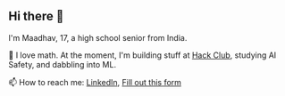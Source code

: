 ## Hi there 👋

I'm Maadhav, 17, a high school senior from India.

🖤 I love math. At the moment, I'm building stuff at [Hack Club](https://hackclub.com), studying AI Safety, and dabbling into ML.

📫 How to reach me: [LinkedIn](https://www.linkedin.com/in/maadhav-bhatt/), [Fill out this form](https://forms.gle/Xno5kMhmPFK4E37f9)

<!--
**MaadhavBhatt/MaadhavBhatt** is a ✨ _special_ ✨ repository because its `README.md` (this file) appears on your GitHub profile.

Here are some ideas to get you started:

- 🔭 I’m currently working on ...
- 🌱 I’m currently learning ...
- 👯 I’m looking to collaborate on ...
- 🤔 I’m looking for help with ...
- 💬 Ask me about ...
- 📫 How to reach me: ...
- 😄 Pronouns: ...
- ⚡ Fun fact: ...
-->
